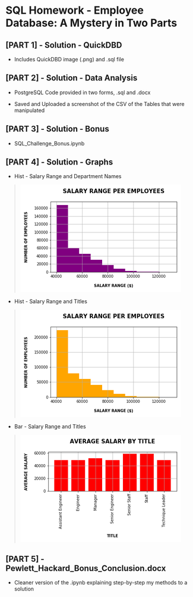 # SQL Homework - Employee Database: A Mystery in Two Parts

## [PART 1] - Solution - QuickDBD

- Includes QuickDBD image (.png) and .sql file

## [PART 2] - Solution - Data Analysis

- PostgreSQL Code provided in two forms, .sql and .docx

- Saved and Uploaded a screenshot of the CSV of the Tables that were manipulated

## [PART 3] - Solution - Bonus

- SQL_Challenge_Bonus.ipynb

## [PART 4] - Solution - Graphs
  
- Hist - Salary Range and Department Names
> ![header image](https://raw.githubusercontent.com/MAPatxot/sql-challenge/master/Solution%20-%20Graphs/Hist_By_Dept_Salaries_Range.png)
- Hist - Salary Range and Titles
> ![header image](https://raw.githubusercontent.com/MAPatxot/sql-challenge/master/Solution%20-%20Graphs/Hist_Employee_Salary_Range.png)
- Bar - Salary Range and Titles
> ![header image](https://raw.githubusercontent.com/MAPatxot/sql-challenge/master/Solution%20-%20Graphs/Bar_Avg_Salary_By_Title.png)

## [PART 5] - Pewlett_Hackard_Bonus_Conclusion.docx

- Cleaner version of the .ipynb explaining step-by-step my methods to a solution
